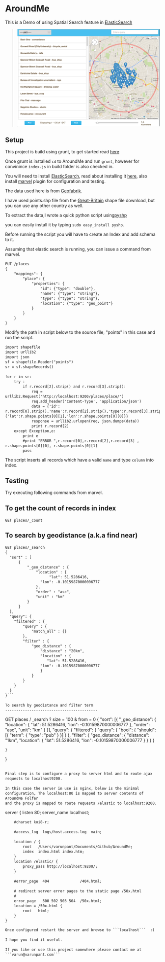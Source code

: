 AroundMe
========

This is a Demo of using Spatial Search feature in [ElasticSearch](http://www.elasticsearch.org/)
  
 
>![ScreenShot](screenshot.png "Around me")


Setup
-----

This project is build using grunt, to get started read [here](http://gruntjs.com/installing-grunt)

Once grunt is installed ```cd``` to AroundMe and run ```grunt```, however for convinince ```index.js``` in build folder is also checked in.

You will  need to install [ElasticSearch](http://www.elasticsearch.org/), read about installing it [here](http://www.elasticsearch.org/guide/en/elasticsearch/guide/current/_installing_elasticsearch.html), also install [marvel](http://www.elasticsearch.org/guide/en/marvel/current/) plugin for configuration and testing.

The data used here is from [Geofabrik](http://download.geofabrik.de/).

I have used points.shp file from the  [Great-Britain](http://download.geofabrik.de/europe/great-britain.html) shape file download, but you can use any other country as well.

To extract the data,I wrote a quick python script using[pyshp](https://code.google.com/p/pyshp/)

you can easily install it by typing ```sudo easy_install pyshp```.

Before running the script you will have to create an Index and add schema to it.

Assuming that elastic search is running, you can issue a command from marvel.
```
PUT /places
{
    "mappings": {
        "place": {
            "properties": {
                "id": {"type": "double"},
                "name": {"type": "string"},
                "type": {"type": "string"},
                "location": {"type": "geo_point"}
            }
        }
    }
}
```

Modify the path in script below to the source file, "points" in this case and run the script.
```
import shapefile
import urllib2
import json
sf = shapefile.Reader("points")
sr = sf.shapeRecords()

for r in sr:
    try :
        if r.record[2].strip() and r.record[3].strip():
            req = urllib2.Request('http://localhost:9200/places/place/')
            req.add_header('Content-Type', 'application/json')
            data = {'id': r.record[0].strip(),'name':r.record[2].strip(),'type':r.record[3].strip(),'location':{'lat':r.shape.points[0][1],'lon':r.shape.points[0][0]}}
            response = urllib2.urlopen(req, json.dumps(data))
            print r.record[2]
    except Exception,e: 
        print e
        #print "ERROR ",r.record[0],r.record[2],r.record[3] , r.shape.points[0][0], r.shape.points[0][1]
        pass

```
The script inserts all records which have a valid ```name``` and type ```column``` into index.


Testing
-------

Try executing following commands from marvel.

To get the count of records in index
------------------------------------
```GET places/_count```


To search by geodistance (a.k.a find near)
------------------------------------------
```
GET places/_search
{
  "sort" : [
      {
          "_geo_distance" : {
              "location" : {
                    "lat": 51.5286416,
                "lon": -0.10159870000006777
              }, 
              "order" : "asc",
              "unit" : "km"
          }
      }
  ],
  "query": {
    "filtered" : {
        "query" : {
            "match_all" : {}
        },
        "filter" : {
            "geo_distance" : {
                "distance" : "20km",
                "location" : {
                   "lat": 51.5286416,
                "lon": -0.10159870000006777
                }
            }
        }
    }
  }
}```

To search by geodistance and filter term
------------------------------------------
```
GET places / _search ? size = 100 & from = 0 {
    "sort": [{
        "_geo_distance": {
            "location": {
                "lat": 51.5286416,
                "lon": -0.10159870000006777
            },
            "order": "asc",
            "unit": "km"
        }
    }],
    "query": {
        "filtered": {
            "query": {
                "bool": {
                    "should": [{
                        "term": {
                            "type": "pub"
                        }
                    }]
                }
            },
            "filter": {
                "geo_distance": {
                    "distance": "1km",
                    "location": {
                        "lat": 51.5286416,
                        "lon": -0.10159870000006777
                    }
                }
            }
        }

    }
}
```

Final step is to configure a proxy to server html and to route ajax requests to localhost9200.

In this case the server in use is nginx, below is the minimal configuration, The localhost:80 is mapped to server contents of AroundMe Folfer
and the proxy is mapped to route requests /elastic to localhost:9200.
```
server {
        listen       80;
        server_name  localhost;

        #charset koi8-r;

        #access_log  logs/host.access.log  main;

        location / {
            root   /Users/varunpant/Documents/Github/AroundMe;
            index  index.html index.htm;
        }
		location /elastic/ {
		    proxy_pass http://localhost:9200/;
		}

        #error_page  404              /404.html;

        # redirect server error pages to the static page /50x.html
        #
        error_page   500 502 503 504  /50x.html;
        location = /50x.html {
            root   html;
        } 
    }
```
Once configured restart the server and browse to ```localhost```  :)
 
I hope you find it useful.

If you like or use this project somewhere please contact me at
```varun@varunpant.com```
